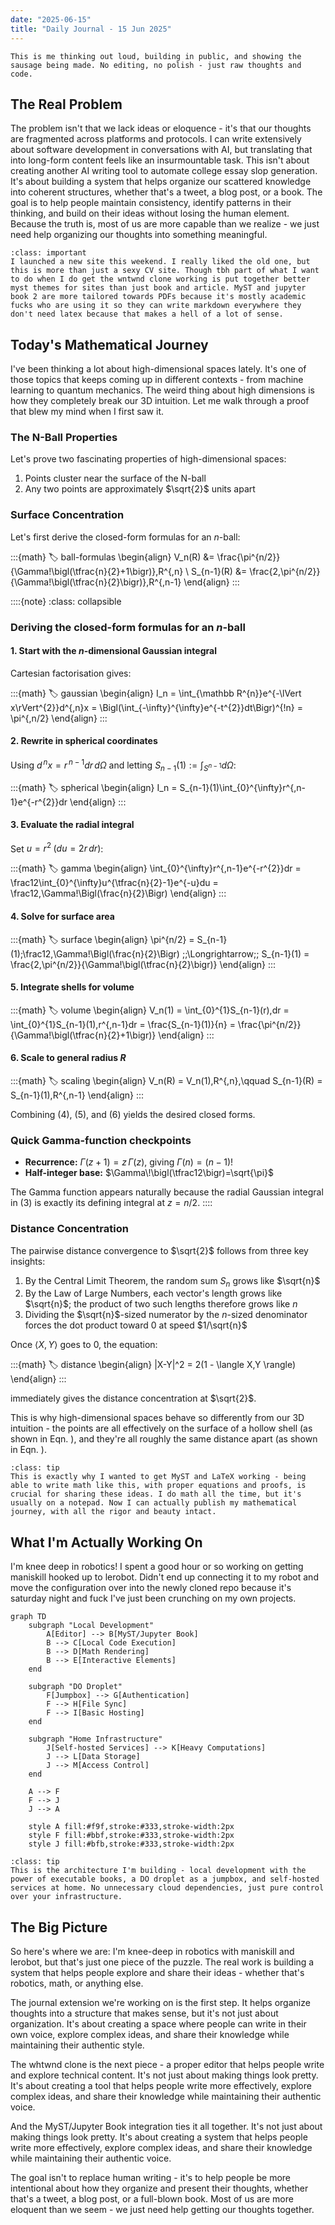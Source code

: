 ```yaml
---
date: "2025-06-15"
title: "Daily Journal - 15 Jun 2025"
---
```


```{note}
This is me thinking out loud, building in public, and showing the sausage being made. No editing, no polish - just raw thoughts and code.
```

## The Real Problem

The problem isn't that we lack ideas or eloquence - it's that our thoughts are fragmented across platforms and protocols. I can write extensively about software development in conversations with AI, but translating that into long-form content feels like an insurmountable task. This isn't about creating another AI writing tool to automate college essay slop generation. It's about building a system that helps organize our scattered knowledge into coherent structures, whether that's a tweet, a blog post, or a book. The goal is to help people maintain consistency, identify patterns in their thinking, and build on their ideas without losing the human element. Because the truth is, most of us are more capable than we realize - we just need help organizing our thoughts into something meaningful.

```{admonition} The Vision
:class: important
I launched a new site this weekend. I really liked the old one, but this is more than just a sexy CV site. Though tbh part of what I want to do when I do get the wntwnd clone working is put together better myst themes for sites than just book and article. MyST and jupyter book 2 are more tailored towards PDFs because it's mostly academic fucks who are using it so they can write markdown everywhere they don't need latex because that makes a hell of a lot of sense.
```

## Today's Mathematical Journey

I've been thinking a lot about high-dimensional spaces lately. It's one of those topics that keeps coming up in different contexts - from machine learning to quantum mechanics. The weird thing about high dimensions is how they completely break our 3D intuition. Let me walk through a proof that blew my mind when I first saw it.

### The N-Ball Properties

Let's prove two fascinating properties of high-dimensional spaces:

1. Points cluster near the surface of the N-ball
2. Any two points are approximately $\sqrt{2}$ units apart

### Surface Concentration

Let's first derive the closed-form formulas for an $n$-ball:

:::{math}
:label: ball-formulas
\begin{align}
V_n(R) &= \frac{\pi^{n/2}}{\Gamma\!\bigl(\tfrac{n}{2}+1\bigr)}\,R^{\,n} \\
S_{n-1}(R) &= \frac{2\,\pi^{n/2}}{\Gamma\!\bigl(\tfrac{n}{2}\bigr)}\,R^{\,n-1}
\end{align}
:::

::::{note}
:class: collapsible
### Deriving the closed-form formulas for an $n$-ball

#### 1. Start with the $n$-dimensional Gaussian integral
Cartesian factorisation gives:

:::{math}
:label: gaussian
\begin{align}
I_n = \int_{\mathbb R^{n}}e^{-\lVert x\rVert^{2}}d^{\,n}x
    = \Bigl(\int_{-\infty}^{\infty}e^{-t^{2}}dt\Bigr)^{\!n}
    = \pi^{\,n/2}
\end{align}
:::

#### 2. Rewrite in spherical coordinates
Using $d^{\,n}x=r^{\,n-1}dr\,d\Omega$ and letting $S_{n-1}(1):=\displaystyle\int_{S^{n-1}}d\Omega$:

:::{math}
:label: spherical
\begin{align}
I_n = S_{n-1}(1)\int_{0}^{\infty}r^{\,n-1}e^{-r^{2}}dr
\end{align}
:::

#### 3. Evaluate the radial integral
Set $u=r^{2}\;(du=2r\,dr)$:

:::{math}
:label: gamma
\begin{align}
\int_{0}^{\infty}r^{\,n-1}e^{-r^{2}}dr
   = \frac12\int_{0}^{\infty}u^{\tfrac{n}{2}-1}e^{-u}du
   = \frac12\,\Gamma\!\Bigl(\frac{n}{2}\Bigr)
\end{align}
:::

#### 4. Solve for surface area
:::{math}
:label: surface
\begin{align}
\pi^{n/2} = S_{n-1}(1)\;\frac12\,\Gamma\!\Bigl(\frac{n}{2}\Bigr)
\;\;\Longrightarrow\;\;
S_{n-1}(1) = \frac{2\,\pi^{n/2}}{\Gamma\!\bigl(\tfrac{n}{2}\bigr)}
\end{align}
:::

#### 5. Integrate shells for volume
:::{math}
:label: volume
\begin{align}
V_n(1) = \int_{0}^{1}S_{n-1}(r)\,dr
       = \int_{0}^{1}S_{n-1}(1)\,r^{\,n-1}dr
       = \frac{S_{n-1}(1)}{n}
       = \frac{\pi^{n/2}}{\Gamma\!\bigl(\tfrac{n}{2}+1\bigr)}
\end{align}
:::

#### 6. Scale to general radius $R$
:::{math}
:label: scaling
\begin{align}
V_n(R) = V_n(1)\,R^{\,n},\qquad
S_{n-1}(R) = S_{n-1}(1)\,R^{\,n-1}
\end{align}
:::

Combining (4), (5), and (6) yields the desired closed forms.

### Quick Gamma-function checkpoints
- **Recurrence:** $\Gamma(z+1)=z\,\Gamma(z)$, giving $\Gamma(n)=(n-1)!$
- **Half-integer base:** $\Gamma\!\bigl(\tfrac12\bigr)=\sqrt{\pi}$

The Gamma function appears naturally because the radial Gaussian integral in (3) is exactly its defining integral at $z=n/2$.
::::

### Distance Concentration

The pairwise distance convergence to $\sqrt{2}$ follows from three key insights:

1. By the Central Limit Theorem, the random sum $S_n$ grows like $\sqrt{n}$
2. By the Law of Large Numbers, each vector's length grows like $\sqrt{n}$; the product of two such lengths therefore grows like $n$
3. Dividing the $\sqrt{n}$-sized numerator by the $n$-sized denominator forces the dot product toward 0 at speed $1/\sqrt{n}$

Once $\langle X,Y \rangle$ goes to 0, the equation:

:::{math}
:label: distance
\begin{align}
|X-Y|^2 = 2(1 - \langle X,Y \rangle)
\end{align}
:::

immediately gives the distance concentration at $\sqrt{2}$.

This is why high-dimensional spaces behave so differently from our 3D intuition - the points are all effectively on the surface of a hollow shell (as shown in Eqn. [](#ball-formulas)), and they're all roughly the same distance apart (as shown in Eqn. [](#distance)).

```{admonition} Why This Matters
:class: tip
This is exactly why I wanted to get MyST and LaTeX working - being able to write math like this, with proper equations and proofs, is crucial for sharing these ideas. I do math all the time, but it's usually on a notepad. Now I can actually publish my mathematical journey, with all the rigor and beauty intact.
```

## What I'm Actually Working On

I'm knee deep in robotics! I spent a good hour or so working on getting maniskill hooked up to lerobot. Didn't end up connecting it to my robot and move the configuration over into the newly cloned repo because it's saturday night and fuck I've just been crunching on my own projects.

```{mermaid}
graph TD
    subgraph "Local Development"
        A[Editor] --> B[MyST/Jupyter Book]
        B --> C[Local Code Execution]
        B --> D[Math Rendering]
        B --> E[Interactive Elements]
    end

    subgraph "DO Droplet"
        F[Jumpbox] --> G[Authentication]
        F --> H[File Sync]
        F --> I[Basic Hosting]
    end

    subgraph "Home Infrastructure"
        J[Self-hosted Services] --> K[Heavy Computations]
        J --> L[Data Storage]
        J --> M[Access Control]
    end

    A --> F
    F --> J
    J --> A

    style A fill:#f9f,stroke:#333,stroke-width:2px
    style F fill:#bbf,stroke:#333,stroke-width:2px
    style J fill:#bfb,stroke:#333,stroke-width:2px
```

```{admonition} The Architecture
:class: tip
This is the architecture I'm building - local development with the power of executable books, a DO droplet as a jumpbox, and self-hosted services at home. No unnecessary cloud dependencies, just pure control over your infrastructure.
```

## The Big Picture

So here's where we are: I'm knee-deep in robotics with maniskill and lerobot, but that's just one piece of the puzzle. The real work is building a system that helps people explore and share their ideas - whether that's robotics, math, or anything else.

The journal extension we're working on is the first step. It helps organize thoughts into a structure that makes sense, but it's not just about organization. It's about creating a space where people can write in their own voice, explore complex ideas, and share their knowledge while maintaining their authentic style.

The whtwnd clone is the next piece - a proper editor that helps people write and explore technical content. It's not just about making things look pretty. It's about creating a tool that helps people write more effectively, explore complex ideas, and share their knowledge while maintaining their authentic voice.

And the MyST/Jupyter Book integration ties it all together. It's not just about making things look pretty. It's about creating a system that helps people write more effectively, explore complex ideas, and share their knowledge while maintaining their authentic voice.

The goal isn't to replace human writing - it's to help people be more intentional about how they organize and present their thoughts, whether that's a tweet, a blog post, or a full-blown book. Most of us are more eloquent than we seem - we just need help getting our thoughts together.